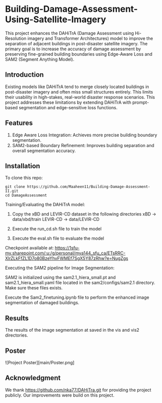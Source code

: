 # Building-Damage-Assessment-Using-Satellite-Imagery

This project enhances the DAHiTrA (Damage Assessment using Hi-Resolution imagery and Transformer Architectures) model to improve the separation of adjacent buildings in post-disaster satellite imagery. The primary goal is to increase the accuracy of damage assessment by preserving fine-grained building boundaries using Edge-Aware Loss and SAM2 (Segment Anything Model).

## Introduction
Existing models like DAHiTrA tend to merge closely located buildings in post-disaster imagery and often miss small structures entirely. This limits their usability in high-stakes, real-world disaster response scenarios. This project addresses these limitations by extending DAHiTrA with prompt-based segmentation and edge-sensitive loss functions.

## Features
1. Edge Aware Loss Integration: Achieves more precise building boundary segmentation.
2. SAM2-based Boundary Refinement: Improves building separation and overall segmentation accuracy.

## Installation  

To clone this repo: 

```
git clone https://github.com/Maaheen11/Building-Damage-Assessment-II.git
cd DamageAssessment
```

Training/Evaluating the DAHiTrA model: 

1. Copy the xBD and LEVIR-CD dataset in the following directories 
  xBD -> data/xbd/train 
  LEVIR-CD -> data/LEVIR-CD

2. Execute the run_cd.sh file to train the model

3. Execute the eval.sh file to evaluate the model

Checkpoint available at: https://1sfu-my.sharepoint.com/:u:/g/personal/mya144_sfu_ca/ETsRRC-XlrZLkFfZL1D7o80BzeYhvFWMEf7SgX5Y87zRhw?e=NugZgs

Executing the SAM2 pipeline for Image Segmentation:

SAM2 is initialized using the sam2.1_hiera_small.pt and sam2.1_hiera_small.yaml file located in the sam2/configs/sam2.1 directory. Make sure these files exists. 

Execute the Sam2_finetuning.ipynb file to perform the enhanced image segmentation of damaged buildings. 

## Results 
The results of the image segmentation at saved in the vis and vis2 directories. 

## Poster
![Project Poster][main/Poster.png]


## Acknowledgment 
We thank https://github.com/nka77/DAHiTra.git for providing the project publicly. Our improvements were build on this project. 
